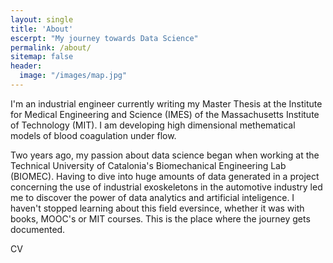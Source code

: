```yaml
---
layout: single
title: 'About'
escerpt: "My journey towards Data Science"
permalink: /about/
sitemap: false
header:
  image: "/images/map.jpg"
---
```


I'm an industrial engineer currently writing my Master Thesis at the Institute for Medical Engineering and Science (IMES) of the Massachusetts Institute of Technology (MIT). I am developing high dimensional methematical models of blood coagulation under flow. 

Two years ago, my passion about data science began when working at the Technical University of Catalonia's Biomechanical Engineering Lab (BIOMEC). Having to dive into huge amounts of data generated in a project concerning the use of industrial exoskeletons in the automotive industry led me to discover the power of data analytics and artificial inteligence. I haven't stopped learning about this field eversince, whether it was with books, MOOC's or MIT courses. This is the place where the journey gets documented.

CV
